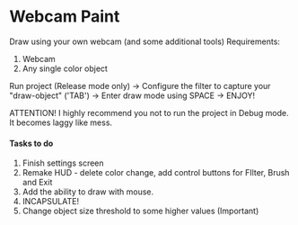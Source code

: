 # Webcam Paint
Draw using your own webcam (and some additional tools)
Requirements:
1) Webcam
2) Any single color object 

Run project (Release mode only) -> Configure the filter to capture your "draw-object" ('TAB') -> Enter draw mode using SPACE -> ENJOY! 

ATTENTION!  I highly recommend you not to run the project in Debug mode. It becomes laggy like mess. 

#### Tasks to do ####
1) Finish settings screen
2) Remake HUD - delete color change, add control buttons for FIlter, Brush and Exit
3) Add the ability to draw with mouse.
4) INCAPSULATE!
5) Change object size threshold to some higher values (Important)

